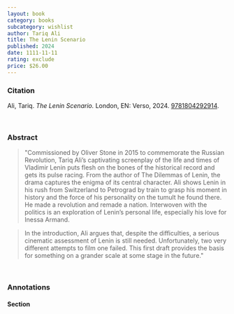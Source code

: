 ```yaml
---
layout: book
category: books
subcategory: wishlist
author: Tariq Ali
title: The Lenin Scenario
published: 2024
date: 1111-11-11
rating: exclude
price: $26.00
---
```


### Citation

Ali, Tariq. *The Lenin Scenario.* London, EN: Verso, 2024. [9781804292914](https://www.versobooks.com/en-ca/products/3106-the-lenin-scenario).

<br>

### Abstract

> "Commissioned by Oliver Stone in 2015 to commemorate the Russian Revolution, Tariq Ali’s captivating screenplay of the life and times of Vladimir Lenin puts flesh on the bones of the historical record and gets its pulse racing. From the author of The Dilemmas of Lenin, the drama captures the enigma of its central character. Ali shows Lenin in his rush from Switzerland to Petrograd by train to grasp his moment in history and the force of his personality on the tumult he found there. He made a revolution and remade a nation. Interwoven with the politics is an exploration of Lenin’s personal life, especially his love for Inessa Armand.

> In the introduction, Ali argues that, despite the difficulties, a serious cinematic assessment of Lenin is still needed. Unfortunately, two very different attempts to film one failed. This first draft provides the basis for something on a grander scale at some stage in the future."

<br>

### Annotations

#### Section

<br>
